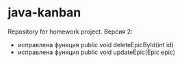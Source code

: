 # java-kanban
Repository for homework project.
Версия 2: 
- исправлена функция public void deleteEpicById(int id)
- исправлена функция public void updateEpic(Epic epic)
